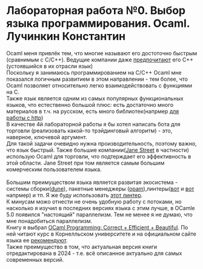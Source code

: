 # Лабораторная работа №0. Выбор языка программирования. Ocaml. Лучинкин Константин

Ocaml меня привлёк тем, что многие называют его достоточно быстрым (сравнимым с C/C++). Ведущие компании даже [предпочитают](https://www.efinancialcareers.com/news/2023/11/ocaml-vs-c-high-frequency-trading) его C++(устоявшийся в их отрасли язык) \
Поскольку я занимаюсь программированием на С/С++ Ocaml мне показался логичным развитием в этом направлении - тем более, что Ocaml позволяет относительно легко взаимодействовать с функциями на C. \
Также язык является одним из самых популярных функциональных языков, что естественно большой плюс: есть достаточно много материалов в т.ч. на русском, есть много библиотек(напрмер [для работы с http](https://opam.ocaml.org/packages/cohttp/))\
В качестве 4й лабораторной работы я бы хотел написать бота для торговли (реализовать какой-то трэйдинговый алгоритм) - это, наверное, ключевой аргумент.\
Для такой задачи очевидно нужна производительность, поэтому важно, что язык быстрый. Также большие компании([Jane Street](https://www.janestreet.com/) в частности) использую Ocaml для торговли, что подтерждает его эффективность в этой области. Jane Street при том является самым большим комерческим пользователем языка.
<br><br>Большим преимуществом языка является развитая экосистема - системы сборки([dune](https://dune.build/)), пакетные менеджеры ([opam](https://opam.ocaml.org/)),линтеры([вот](https://github.com/cryptosense/ocamllint) и [вот](https://github.com/cryptosense/ocamllint) напрмер) и тп. Я же буду использовать [этот линтер](https://github.com/OCamlPro/typerex-lint).\
К минусам можо отнести не очень удобную работу с потоками, но насколько я изучил в последних версиях языка с этим лучше, в OCamle 5.0 появился "настоящий" параллелизм. Тем не менее я не думаю, что мне понадобиться параллелизм.\
Книгу я выбрал [OCaml Programming: Correct + Efficient + Beautiful](https://cs3110.github.io/textbook/cover.html). По ней читают курс в Корнелльском университете и на официальном сайте языка ее [рекомендуют](https://ocaml.org/books). \
Также преимущество в том, что актуальная версия книги отредактирована в 2024 - т.е. всё описанное актуально для самых современных версий.
